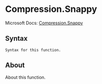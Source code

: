 ---
---

# Compression.Snappy

Microsoft Docs: [Compression.Snappy](https://docs.microsoft.com/en-us/powerquery-m/compression-snappy)

## Syntax

```
Syntax for this function.
```

## About

About this function.

